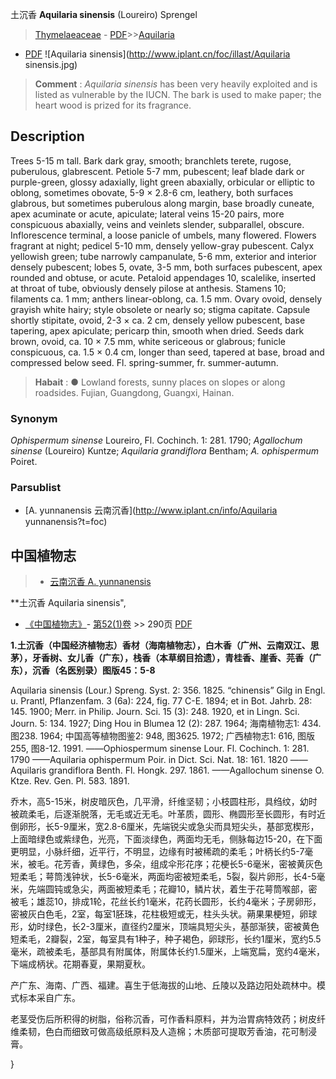 土沉香 **Aquilaria sinensis** (Loureiro) Sprengel

> [Thymelaeaceae](http://www.iplant.cn/info/Thymelaeaceae?t=foc) - [PDF](http://www.iplant.cn/foc/pdf/Thymelaeaceae.pdf)>>[Aquilaria](http://www.iplant.cn/info/Aquilaria?t=foc)
 - [PDF](http://www.iplant.cn/foc/pdf/Aquilaria.pdf)
![Aquilaria sinensis](http://www.iplant.cn/foc/illast/Aquilaria sinensis.jpg)


> **Comment** : 
> *Aquilaria sinensis* has been very heavily exploited and is listed as vulnerable by the IUCN. The bark is used to make paper; the heart wood is prized for its fragrance.

## Description

Trees 5-15 m tall. Bark dark gray, smooth; branchlets terete, rugose, puberulous, glabrescent. Petiole 5-7 mm, pubescent; leaf blade dark or purple-green, glossy adaxially, light green abaxially, orbicular or elliptic to oblong, sometimes obovate, 5-9 × 2.8-6 cm, leathery, both surfaces glabrous, but sometimes puberulous along margin, base broadly cuneate, apex acuminate or acute, apiculate; lateral veins 15-20 pairs, more conspicuous abaxially, veins and veinlets slender, subparallel, obscure. Inflorescence terminal, a loose panicle of umbels, many flowered. Flowers fragrant at night; pedicel 5-10 mm, densely yellow-gray pubescent. Calyx yellowish green; tube narrowly campanulate, 5-6 mm, exterior and interior densely pubescent; lobes 5, ovate, 3-5 mm, both surfaces pubescent, apex rounded and obtuse, or acute. Petaloid appendages 10, scalelike, inserted at throat of tube, obviously densely pilose at anthesis. Stamens 10; filaments ca. 1 mm; anthers linear-oblong, ca. 1.5 mm. Ovary ovoid, densely grayish white hairy; style obsolete or nearly so; stigma capitate. Capsule shortly stipitate, ovoid, 2-3 × ca. 2 cm, densely yellow pubescent, base tapering, apex apiculate; pericarp thin, smooth when dried. Seeds dark brown, ovoid, ca. 10 × 7.5 mm, white sericeous or glabrous; funicle conspicuous, ca. 1.5 × 0.4 cm, longer than seed, tapered at base, broad and compressed below seed. Fl. spring-summer, fr. summer-autumn.


> **Habait** : 
>● Lowland forests, sunny places on slopes or along roadsides. Fujian, Guangdong, Guangxi, Hainan.

### Synonym
*Ophispermum sinense* Loureiro, Fl. Cochinch. 1: 281. 1790; *Agallochum sinense* (Loureiro) Kuntze; *Aquilaria grandiflora* Bentham; *A. ophispermum* Poiret.



### Parsublist

* [A.  yunnanensis  云南沉香](http://www.iplant.cn/info/Aquilaria yunnanensis?t=foc)

## 中国植物志

> * [云南沉香  A.  yunnanensis](Aquilaria-yunnanensis-云南沉香.md)


**土沉香 Aquilaria sinensis",



* [《中国植物志》](http://www.iplant.cn/frps)- [第52(1)卷](http://www.iplant.cn/frps/vol/52(1)) >> 290页 [PDF](http://www.iplant.cn/frps/pdf/52(1)/290.PDF)


**1.土沉香（中国经济植物志）香材（海南植物志），白木香（广州、云南双江、思茅），牙香树、女儿香（广东），栈香（本草纲目拾遗），青桂香、崖香、芫香（广东），沉香（名医别录）图版45：5-8**

Aquilaria sinensis (Lour.) Spreng. Syst. 2: 356. 1825. “chinensis” Gilg in Engl. u. Prantl, Pflanzenfam. 3 (6a): 224, fig. 77 C-E. 1894; et in Bot. Jahrb. 28: 145. 1900; Merr. in Philip. Journ. Sci. 15 (3): 248. 1920, et in Lingn. Sci. Journ. 5: 134. 1927; Ding Hou in Blumea 12 (2): 287. 1964; 海南植物志1: 434. 图238. 1964; 中国高等植物图鉴2: 948, 图3625. 1972; 广西植物志1: 616, 图版255, 图8-12. 1991. ——Ophiospermum sinense Lour. Fl. Cochinch. 1: 281. 1790 ——Aquilaria ophispermum Poir. in Dict. Sci. Nat. 18: 161. 1820 ——Aquilaris grandiflora Benth. Fl. Hongk. 297. 1861. ——Agallochum sinense O. Ktze. Rev. Gen. Pl. 583. 1891.

乔木，高5-15米，树皮暗灰色，几平滑，纤维坚韧；小枝圆柱形，具绉纹，幼时被疏柔毛，后逐渐脱落，无毛或近无毛。叶革质，圆形、椭圆形至长圆形，有时近倒卵形，长5-9厘米，宽2.8-6厘米，先端锐尖或急尖而具短尖头，基部宽楔形，上面暗绿色或紫绿色，光亮，下面淡绿色，两面均无毛，侧脉每边15-20，在下面更明显，小脉纤细，近平行，不明显，边缘有时被稀疏的柔毛；叶柄长约5-7毫米，被毛。花芳香，黄绿色，多朵，组成伞形花序；花梗长5-6毫米，密被黄灰色短柔毛；萼筒浅钟状，长5-6毫米，两面均密被短柔毛，5裂，裂片卵形，长4-5毫米，先端圆钝或急尖，两面被短柔毛；花瓣10，鳞片状，着生于花萼筒喉部，密被毛；雄蕊10，排成1轮，花丝长约1毫米，花药长圆形，长约4毫米；子房卵形，密被灰白色毛，2室，每室1胚珠，花柱极短或无，柱头头状。蒴果果梗短，卵球形，幼时绿色，长2-3厘米，直径约2厘米，顶端具短尖头，基部渐狭，密被黄色短柔毛，2瓣裂，2室，每室具有1种子，种子褐色，卵球形，长约1厘米，宽约5.5毫米，疏被柔毛，基部具有附属体，附属体长约1.5厘米，上端宽扁，宽约4毫米，下端成柄状。花期春夏，果期夏秋。

产广东、海南、广西、福建。喜生于低海拔的山地、丘陵以及路边阳处疏林中。模式标本采自广东。

老茎受伤后所积得的树脂，俗称沉香，可作香料原料，并为治胃病特效药；树皮纤维柔韧，色白而细致可做高级纸原料及人造棉；木质部可提取芳香油，花可制浸膏。



}